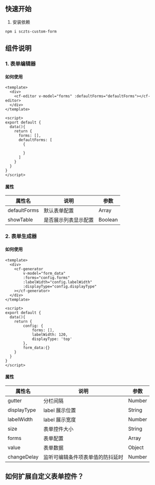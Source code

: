 ## 快速开始
1. 安装依赖
```bash
npm i sczts-custom-form
```

## 组件说明
### 1. 表单编辑器
#### 如何使用
```vue
<template>
  <div>
    <cf-editor v-model="forms" :defaultForms="defaultForms"></cf-editor>
  </div>
</template>

<script>
export default {
  data(){
    return {
      forms: [],
      defaultForms: [
        {

        }
      ]
    }
  }
}
</script>
```

#### 属性
属性名 | 说明 | 参数
-- | -- | --
defaultForms | 默认表单配置 | Array
showTable | 是否展示列表显示配置 | Boolean

### 2. 表单生成器
#### 如何使用
```vue
<template>
  <div>
    <cf-generator
        v-model="form_data"
        :forms="config.forms"
        :labelWidth="config.labelWidth"
        :displayType="config.displayType"
    ></cf-generator>
  </div>
</template>

<script>
export default {
  data(){
    return {
        config: {
            forms: [],
            labelWidth: 120,
            displayType: 'top'
        },
        form_data:{}
    }
  }
}
</script>
```

#### 属性
属性名 | 说明 | 参数
-- | -- | --
gutter | 分栏间隔 | Number
displayType | label 展示位置 | String
labelWidth | label 展示宽度 | Number
size | 表单控件大小 | String
forms | 表单配置 | Array
value | 表单数据 | Object
changeDelay | 监听可编辑条件项表单值的防抖延时 | Number


## 如何扩展自定义表单控件？
